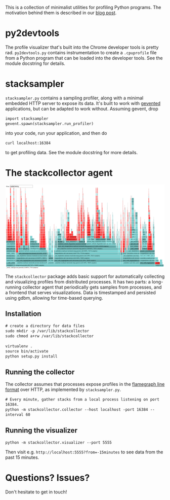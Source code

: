 This is a collection of minimalist utilities for profiling Python programs. The motivation behind them is described in our [blog post](https://www.nylas.com/blog/performance).


# py2devtools
The profile visualizer that's built into the Chrome developer tools is pretty rad. `py2devtools.py` contains instrumentation to create a `.cpuprofile` file from a Python program that can be loaded into the developer tools. See the module docstring for details.


# stacksampler

`stacksampler.py` contains a sampling profiler, along with a minimal embedded HTTP server to expose its data. It's built to work with [gevented](https://github.com/gevent/gevent) applications, but can be adapted to work without. Assuming gevent, drop

```
import stacksampler
gevent.spawn(stacksampler.run_profiler)
```

into your code, run your application, and then do

```
curl localhost:16384
```

to get profiling data. See the module docstring for more details.


# The stackcollector agent

![Screenshot](/images/screenshot.png)

The `stackcollector` package adds basic support for automatically collecting and visualizing profiles from distributed processes. It has two parts: a long-running collector agent that periodically gets samples from processes, and a frontend that serves visualizations. Data is timestamped and persisted using gdbm, allowing for time-based querying.

## Installation

```
# create a directory for data files
sudo mkdir -p /var/lib/stackcollector
sudo chmod a+rw /var/lib/stackcollector

virtualenv .
source bin/activate
python setup.py install
```

## Running the collector

The collector assumes that processes expose profiles in the [flamegraph line format](https://github.com/brendangregg/FlameGraph#2-fold-stacks) over HTTP, as implemented by `stacksampler.py`.

```
# Every minute, gather stacks from a local process listening on port 16384.
python -m stackcollector.collector --host localhost -port 16384 --interval 60
```

## Running the visualizer

```
python -m stackcollector.visualizer --port 5555
```

Then visit e.g. `http://localhost:5555?from=-15minutes` to see data from the past 15 minutes.

# Questions? Issues?

Don't hesitate to get in touch!
